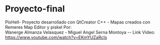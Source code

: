 # Proyecto-final
PixHell-
Proyecto desarrollado con QtCreator C++  -
Mapas creados con Remeres Map Editor y piskel
Por:  
Wanerge Almanza Velasquez - 
Miguel Angel Serna Montoya --
Link Video: https://www.youtube.com/watch?v=EKmYUZaRcIs

